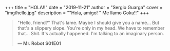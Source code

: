 +++
title = "HOLA!!"
date = "2019-11-21"
author = "Sergio Guarga"
cover = "img/hello.jpg"
description = "\"Hola, amigo! \" Me llamo Goku!!"
+++

> "Hello, friend?" That's lame.
> Maybe I should give you a name...
> But that's a slippery slope.
> You're only in my head.
> We have to remember that...
> Shit.
> It's actually happened.
> I'm talking to an imaginary person.
>
> **— Mr. Robot S01E01**



